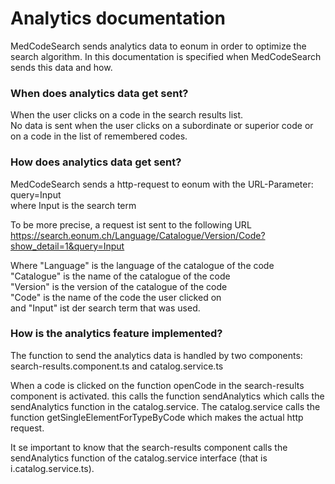 # Analytics documentation

MedCodeSearch sends analytics data to eonum in order to optimize the search algorithm. In this documentation is specified when MedCodeSearch sends this data and how.


### When does analytics data get sent?

When the user clicks on a code in the search results list.  
No data is sent when the user clicks on a subordinate or superior code or on a code in the list of remembered codes.


### How does analytics data get sent?

MedCodeSearch sends a http-request to eonum with the URL-Parameter:  
query=Input  
where Input is the search term

To be more precise, a request ist sent to the following URL    
https://search.eonum.ch/Language/Catalogue/Version/Code?show_detail=1&query=Input

Where "Language" is the language of the catalogue of the code 
"Catalogue" is the name of the catalogue of the code  
"Version" is the version of the catalogue of the code  
"Code" is the name of the code the user clicked on   
and "Input" ist der search term that was used.  


### How is the analytics feature implemented?

The function to send the analytics data is handled by two components:  
search-results.component.ts and catalog.service.ts 

When a code is clicked on the function openCode in the search-results component is activated. this calls the function sendAnalytics which calls the sendAnalytics function in the catalog.service. The catalog.service calls the function getSingleElementForTypeByCode which makes the actual http request.

It se important to know that the search-results component calls the sendAnalytics function of the catalog.service interface (that is i.catalog.service.ts).
